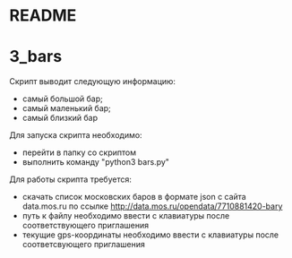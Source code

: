 # README
# 3_bars
Cкрипт выводит следующую информацию:
- самый большой бар;
- самый маленький бар;
- самый близкий бар 

Для запуска скрипта необходимо:
- перейти в папку со скриптом
- выполнить команду "python3 bars.py"

Для работы скрипта требуется:
- скачать список московских баров в формате json с сайта data.mos.ru по ссылке http://data.mos.ru/opendata/7710881420-bary
- путь к файлу необходимо ввести с клавиатуры после соответствующего приглашения
- текущие gps-координаты необходимо ввести с клавиатуры после соответсвующего приглашения 

